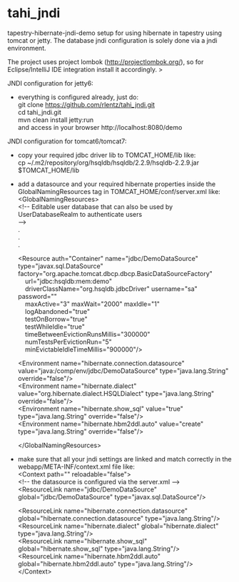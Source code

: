 tahi_jndi
=========

tapestry-hibernate-jndi-demo setup for using hibernate in tapestry using tomcat or jetty. The database jndi configuration is solely done via a jndi environment.

The project uses project lombok (http://projectlombok.org/), so for Eclipse/IntelliJ IDE integration install it accordingly.
&gt;

JNDI configuration for jetty6:
- everything is configured already, just do:<br/>
  git clone https://github.com/rlentz/tahi_jndi.git<br/>
  cd tahi_jndi.git<br/>
  mvn clean install jetty:run<br/>
  and access in your browser http://localhost:8080/demo


JNDI configuration for tomcat6/tomcat7:
- copy your required jdbc driver lib to TOMCAT_HOME/lib like:<br/>
  cp ~/.m2/repository/org/hsqldb/hsqldb/2.2.9/hsqldb-2.2.9.jar $TOMCAT_HOME/lib

- add a datasource and your required hibernate properties inside the GlobalNamingResources tag in TOMCAT_HOME/conf/server.xml like:<br/>
  &lt;GlobalNamingResources&gt;<br/>
    &lt;!-- Editable user database that can also be used by<br/>
         UserDatabaseRealm to authenticate users<br/>
    --&gt;<br/>
    .<br/>
    .<br/>
    .<br/>

    &lt;Resource auth="Container" name="jdbc/DemoDataSource" type="javax.sql.DataSource"<br/>
    factory="org.apache.tomcat.dbcp.dbcp.BasicDataSourceFactory"<br/>
    &nbsp;&nbsp;&nbsp;&nbsp;url="jdbc:hsqldb:mem:demo"<br/>
    &nbsp;&nbsp;&nbsp;&nbsp;driverClassName="org.hsqldb.jdbcDriver" username="sa" password=""<br/>
    &nbsp;&nbsp;&nbsp;&nbsp;maxActive="3" maxWait="2000" maxIdle="1"<br/>
    &nbsp;&nbsp;&nbsp;&nbsp;logAbandoned="true"<br/>
    &nbsp;&nbsp;&nbsp;&nbsp;testOnBorrow="true"<br/>
    &nbsp;&nbsp;&nbsp;&nbsp;testWhileIdle="true"<br/>
    &nbsp;&nbsp;&nbsp;&nbsp;timeBetweenEvictionRunsMillis="300000"<br/>
    &nbsp;&nbsp;&nbsp;&nbsp;numTestsPerEvictionRun="5"<br/>
    &nbsp;&nbsp;&nbsp;&nbsp;minEvictableIdleTimeMillis="900000"/&gt;<br/>
              
    &lt;Environment name="hibernate.connection.datasource" value="java:/comp/env/jdbc/DemoDataSource" type="java.lang.String" override="false"/&gt;<br/>
    &lt;Environment name="hibernate.dialect" value="org.hibernate.dialect.HSQLDialect" type="java.lang.String" override="false"/&gt;<br/>
    &lt;Environment name="hibernate.show_sql" value="true" type="java.lang.String" override="false"/&gt;<br/>
    &lt;Environment name="hibernate.hbm2ddl.auto" value="create" type="java.lang.String" override="false"/&gt;<br/>
              
              
  &lt;/GlobalNamingResources&gt;<br/>
- make sure that all your jndi settings are linked and match correctly in the webapp/META-INF/context.xml file like:<br/>
  &lt;Context path="" reloadable="false"&gt;<br/>
  &lt;!-- the datasource is configured via the server.xml --&gt;<br/>
    &lt;ResourceLink name="jdbc/DemoDataSource" global="jdbc/DemoDataSource" type="javax.sql.DataSource"/&gt;<br/>
    
    &lt;ResourceLink name="hibernate.connection.datasource" global="hibernate.connection.datasource" type="java.lang.String"/&gt;<br/>
	&lt;ResourceLink name="hibernate.dialect" global="hibernate.dialect" type="java.lang.String"/&gt;<br/>
	&lt;ResourceLink name="hibernate.show_sql" global="hibernate.show_sql" type="java.lang.String"/&gt;<br/>
	&lt;ResourceLink name="hibernate.hbm2ddl.auto" global="hibernate.hbm2ddl.auto" type="java.lang.String"/&gt;<br/>
&lt;/Context&gt;<br/>

              
              
  
